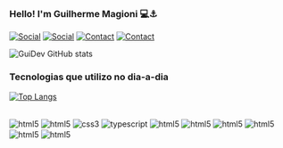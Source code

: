 

### Hello! I'm Guilherme Magioni 💻⚓

[![Social](https://img.shields.io/badge/LinkedIn-0077B5?style=for-the-badge&logo=linkedin&logoColor=white)](https://www.linkedin.com/in/guimagionidev/)
[![Social](https://img.shields.io/badge/GitLab-330F63?style=for-the-badge&logo=gitlab&logoColor=white)](https://gitlab.com/GuilhermeMDev)
[![Contact](https://img.shields.io/badge/Telegram-2CA5E0?style=for-the-badge&logo=telegram&logoColor=white)](https://t.me/guimagioni)
[![Contact](https://img.shields.io/badge/Discord-7289DA?style=for-the-badge&logo=discord&logoColor=white)]()

![GuiDev GitHub stats](https://github-readme-stats.vercel.app/api?username=GuilhermeMDev&show_icons=true&theme=darcula)

### Tecnologias que utilizo no dia-a-dia

[![Top Langs](https://github-readme-stats.vercel.app/api/top-langs/?username=guilhermemdev&layout=compact)]()


<div style="display: inline_block"><br/>
    <img align="center" alt="html5" src="https://img.shields.io/badge/Linux-FCC624?style=for-the-badge&logo=linux&logoColor=black" />
    <img align="center" alt="html5" src="https://img.shields.io/badge/HTML5-E34F26?style=for-the-badge&logo=html5&logoColor=white" />
    <img align="center" alt="css3" src="https://img.shields.io/badge/CSS3-1572B6?style=for-the-badge&logo=css3&logoColor=white" />
    <img align="center" alt="typescript" src="https://img.shields.io/badge/TypeScript-007ACC?style=for-the-badge&logo=typescript&logoColor=white" />
    <img align="center" alt="html5" src="https://img.shields.io/badge/Tailwind_CSS-38B2AC?style=for-the-badge&logo=tailwind-css&logoColor=white" />
    <img align="center" alt="html5" src="https://img.shields.io/badge/Vue.js-35495E?style=for-the-badge&logo=vue.js&logoColor=4FC08D" />
    <img align="center" alt="html5" src="https://img.shields.io/badge/PHP-777BB4?style=for-the-badge&logo=php&logoColor=white" />
    <img align="center" alt="html5" src="https://img.shields.io/badge/Laravel-FF2D20?style=for-the-badge&logo=laravel&logoColor=white" />
    <img align="center" alt="html5" src="https://img.shields.io/badge/MySQL-00000F?style=for-the-badge&logo=mysql&logoColor=white" />
    <img align="center" alt="html5" src="https://img.shields.io/badge/docker-%230db7ed.svg?style=for-the-badge&logo=docker&logoColor=white" />

</div><br>

